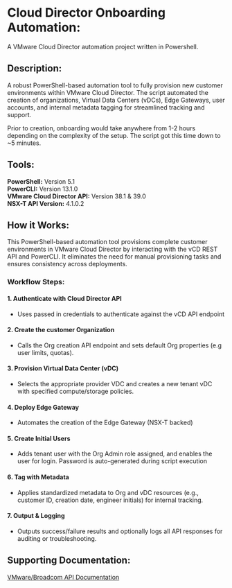 # Cloud Director Onboarding Automation:
A VMware Cloud Director automation project written in Powershell.

## Description:
A robust PowerShell-based automation tool to fully provision new customer environments within VMware Cloud Director. The script automated the creation of organizations, Virtual Data Centers (vDCs), Edge Gateways, user accounts, and internal metadata tagging for streamlined tracking and support.

Prior to creation, onboarding would take anywhere from 1-2 hours depending on the complexity of the setup. The script got this time down to ~5 minutes.

## Tools:
**PowerShell:** Version 5.1 \
**PowerCLI:** Version 13.1.0 \
**VMware Cloud Director API:** Version 38.1 & 39.0 \
**NSX-T API Version:** 4.1.0.2

## How it Works:
This PowerShell-based automation tool provisions complete customer environments in VMware Cloud Director by interacting with the vCD REST API and PowerCLI. It eliminates the need for manual provisioning tasks and ensures consistency across deployments.

### Workflow Steps:

#### 1. Authenticate with Cloud Director API
 - Uses passed in credentials to authenticate against the vCD API endpoint

#### 2. Create the customer Organization
 - Calls the Org creation API endpoint and sets default Org properties (e.g user limits, quotas).

#### 3. Provision Virtual Data Center (vDC)
 - Selects the appropriate provider VDC and creates a new tenant vDC with specified compute/storage policies.

#### 4. Deploy Edge Gateway
 - Automates the creation of the Edge Gateway (NSX-T backed)

#### 5. Create Initial Users
 - Adds tenant user with the Org Admin role assigned, and enables the user for login. Password is auto-generated during script execution

#### 6. Tag with Metadata
 - Applies standardized metadata to Org and vDC resources (e.g., customer ID, creation date, engineer initials) for internal tracking.

#### 7. Output & Logging
 - Outputs success/failure results and optionally logs all API responses for auditing or troubleshooting.



## Supporting Documentation:
[VMware/Broadcom API Documentation](https://techdocs.broadcom.com/us/en/vmware-cis/cloud-director/vmware-cloud-director/10-5/-vcloud-api-programming-guide-for-service-providers-10-5.html)
